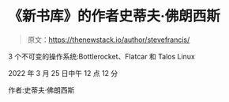 # 《新书库》的作者史蒂夫·佛朗西斯

> 原文：<https://thenewstack.io/author/stevefrancis/>

3 个不可变的操作系统:Bottlerocket、Flatcar 和 Talos Linux

2022 年 3 月 25 日中午 12 点 12 分

作者:史蒂夫·佛朗西斯